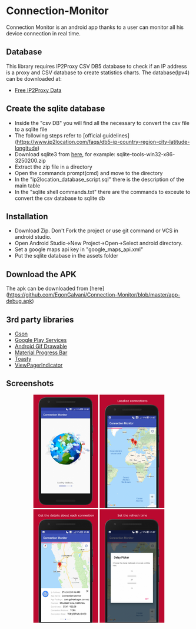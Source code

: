 # Connection-Monitor

Connection Monitor is an android app thanks to a user can monitor all his device connection in real time. 

Database
---------
This library requires IP2Proxy CSV DB5 database to check if an IP address is a proxy and  CSV database to create statistics charts. 
The database(Ipv4) can be downloaded at: 
- [Free IP2Proxy Data](http://lite.ip2location.com/database/ip-country-region-city-latitude-longitude)

Create the sqlite database
--------------------------
- Inside the "csv DB" you will find all the necessary to convert the csv file to a sqlite file 
- The following steps refer to [official guidelines] (https://www.ip2location.com/faqs/db5-ip-country-region-city-latitude-longitude) 
- Download sqlite3 from [here](https://www.sqlite.org/index.html), for example: sqlite-tools-win32-x86-3250200.zip
- Extract the zip file in a directory
- Open the commands prompt(cmd) and move to the directory 
- In the "ip2location_database_script.sql" there is the description of the main table
- In the "sqlite shell commands.txt" there are the commands to exceute to convert the csv database to sqlite db 

Installation 
------------
- Download Zip. Don't Fork the project or use git command or VCS in android studio.
- Open Android Studio->New Project->Open->Select android directory.
- Set a google maps api key in "google_maps_api.xml"
- Put the sqlite database in the assets folder  

Download the APK 
----------------
The apk can be downloaded from [here] (https://github.com/EgonGalvani/Connection-Monitor/blob/master/app-debug.apk) 

3rd party libraries 
-------------------
- [Gson](https://github.com/google/gson) 
- [Google Play Services](https://developers.google.com/android/guides/overview)
- [Android Gif Drawable](https://github.com/koral--/android-gif-drawable) 
- [Material Progress Bar](https://github.com/DreaminginCodeZH/MaterialProgressBar) 
- [Toasty](https://github.com/GrenderG/Toasty) 
- [ViewPagerIndicator](https://github.com/JakeWharton/ViewPagerIndicator) 

Screenshots 
----------- 
<p align="center">
 <img src="screen/Nexus 5x-Screenshot1.png" width="176" height="308" />
 <img src="screen/Nexus 5x-Screenshot2.png" width="176" height="308" />
 <img src="screen/Nexus 5x-Screenshot3.png" width="176" height="308" />
 <img src="screen/Nexus 5x-Screenshot4.png" width="176" height="308" />
</p>
